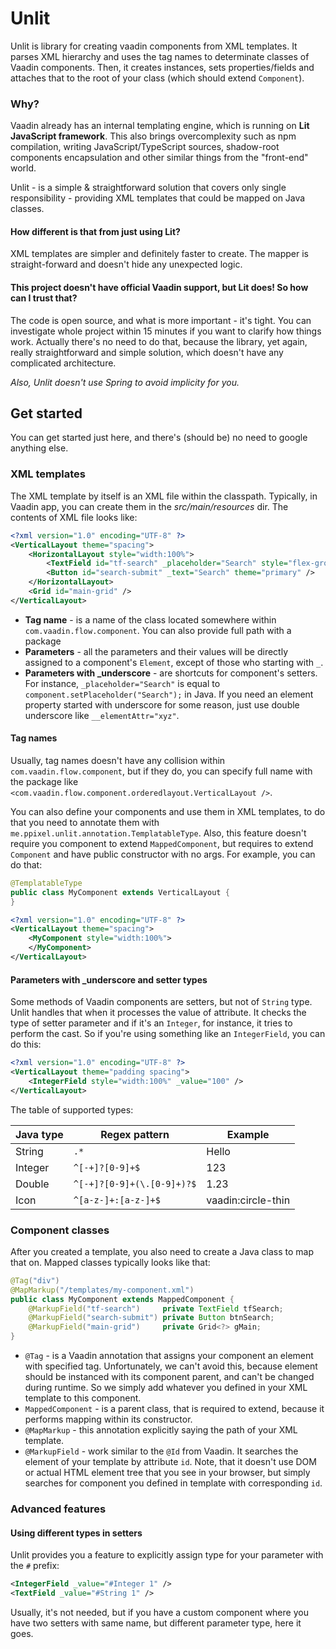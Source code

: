 # Unlit
Unlit is library for creating vaadin components from XML templates. It parses XML hierarchy and uses the tag names to
determinate classes of Vaadin components. Then, it creates instances, sets properties/fields and attaches that to the
root of your class (which should extend `Component`).

### Why?
Vaadin already has an internal templating engine, which is running on **Lit JavaScript framework**. This also brings
overcomplexity such as npm compilation, writing JavaScript/TypeScript sources, shadow-root components encapsulation and
other similar things from the "front-end" world.

Unlit - is a simple & straightforward solution that covers only single responsibility - providing XML templates that
could be mapped on Java classes.

#### How different is that from just using Lit?
XML templates are simpler and definitely faster to create. The mapper is straight-forward and doesn't hide any 
unexpected logic.

#### This project doesn't have official Vaadin support, but Lit does! So how can I trust that?
The code is open source, and what is more important - it's tight. You can investigate whole project within 15 minutes
if you want to clarify how things work. Actually there's no need to do that, because the library, yet again, really
straightforward and simple solution, which doesn't have any complicated architecture.

*Also, Unlit doesn't use Spring to avoid implicity for you.*

## Get started
You can get started just here, and there's (should be) no need to google anything else.

### XML templates
The XML template by itself is an XML file within the classpath. Typically, in Vaadin app, you can create them in the
*src/main/resources* dir. The contents of XML file looks like:
```XML
<?xml version="1.0" encoding="UTF-8" ?>
<VerticalLayout theme="spacing">
    <HorizontalLayout style="width:100%">
        <TextField id="tf-search" _placeholder="Search" style="flex-grow:1" />
        <Button id="search-submit" _text="Search" theme="primary" />
    </HorizontalLayout>
    <Grid id="main-grid" />
</VerticalLayout>
```
- **Tag name** - is a name of the class located somewhere within `com.vaadin.flow.component`. You can also provide full 
  path with a package
- **Parameters** - all the parameters and their values will be directly assigned to a component's `Element`, except of
  those who starting with `_`.
- **Parameters with _underscore** - are shortcuts for component's setters. For instance, `_placeholder="Search"` is
  equal to `component.setPlaceholder("Search");` in Java. If you need an element property started with underscore for
  some reason, just use double underscore like `__elementAttr="xyz"`.

#### Tag names
Usually, tag names doesn't have any collision within `com.vaadin.flow.component`, but if they do, you can specify full
name with the package like `<com.vaadin.flow.component.orderedlayout.VerticalLayout />`.

You can also define your components and use them in XML templates, to do that you need to annotate them with 
`me.ppixel.unlit.annotation.TemplatableType`. Also, this feature doesn't require you component to extend 
`MappedComponent`, but requires to extend `Component` and have public constructor with no args. For example, you can do
that:

```Java
@TemplatableType
public class MyComponent extends VerticalLayout {
}
```
```XML
<?xml version="1.0" encoding="UTF-8" ?>
<VerticalLayout theme="spacing">
    <MyComponent style="width:100%">
    </MyComponent>
</VerticalLayout>
```

#### Parameters with _underscore and setter types
Some methods of Vaadin components are setters, but not of `String` type. Unlit handles that when it processes the value
of attribute. It checks the type of setter parameter and if it's an `Integer`, for instance, it tries to perform the
cast. So if you're using something like an `IntegerField`, you can do this:
```XML
<?xml version="1.0" encoding="UTF-8" ?>
<VerticalLayout theme="padding spacing">
    <IntegerField style="width:100%" _value="100" />
</VerticalLayout>
```
The table of supported types:

| Java type | Regex pattern              | Example            |
|-----------|----------------------------|--------------------|
| String    | `.*`                       | Hello              |
| Integer   | `^[-+]?[0-9]+$`            | 123                |
| Double    | `^[-+]?[0-9]+(\.[0-9]+)?$` | 1.23               |
| Icon      | `^[a-z-]+:[a-z-]+$`        | vaadin:circle-thin |

### Component classes
After you created a template, you also need to create a Java class to map that on. Mapped classes typically looks like 
that:
```Java
@Tag("div")
@MapMarkup("/templates/my-component.xml")
public class MyComponent extends MappedComponent {
    @MarkupField("tf-search")     private TextField tfSearch;
    @MarkupField("search-submit") private Button btnSearch;
    @MarkupField("main-grid")     private Grid<?> gMain;
}
```
- `@Tag` - is a Vaadin annotation that assigns your component an element with specified tag. Unfortunately, we can't
  avoid this, because element should be instanced with its component parent, and can't be changed during runtime. So we
  simply add whatever you defined in your XML template to this component.
- `MappedComponent` - is a parent class, that is required to extend, because it performs mapping within its constructor. 
- `@MapMarkup` - this annotation explicitly saying the path of your XML template.
- `@MarkupField` - work similar to the `@Id` from Vaadin. It searches the element of your template by attribute `id`.
  Note, that it doesn't use DOM or actual HTML element tree that you see in your browser, but simply searches for
  component you defined in template with corresponding `id`.

### Advanced features
#### Using different types in setters
Unlit provides you a feature to explicitly assign type for your parameter with the `#` prefix:
```XML
<IntegerField _value="#Integer 1" />
<TextField _value="#String 1" />
```
Usually, it's not needed, but if you have a custom component where you have two setters with same name, but different
parameter type, here it goes.